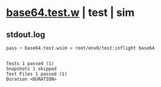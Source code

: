 # [base64.test.w](../../../../../../examples/tests/sdk_tests/util/base64.test.w) | test | sim

## stdout.log
```log
pass ─ base64.test.wsim » root/env0/test:inflight base64
 
 
Tests 1 passed (1)
Snapshots 1 skipped
Test Files 1 passed (1)
Duration <DURATION>
```

